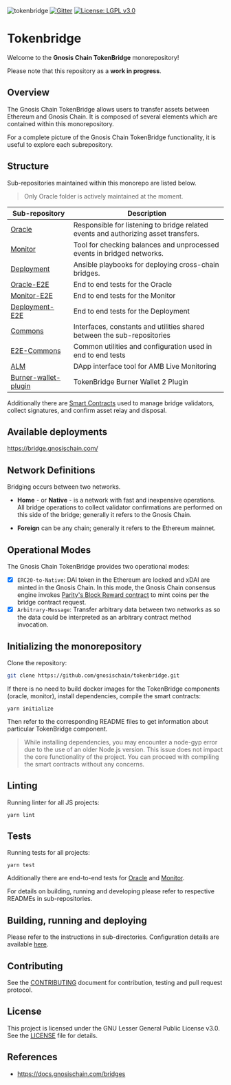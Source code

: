 ![tokenbridge](https://github.com/poanetwork/tokenbridge/workflows/tokenbridge/badge.svg?branch=master)
[![Gitter](https://badges.gitter.im/poanetwork/poa-bridge.svg)](https://gitter.im/poanetwork/poa-bridge?utm_source=badge&utm_medium=badge&utm_campaign=pr-badge&utm_content=badge)
[![License: LGPL v3.0](https://img.shields.io/badge/License-LGPL%20v3-blue.svg)](https://www.gnu.org/licenses/lgpl-3.0)

# Tokenbridge

Welcome to the **Gnosis Chain TokenBridge** monorepository!

Please note that this repository as a **work in progress**.

## Overview

The Gnosis Chain TokenBridge allows users to transfer assets between Ethereum and Gnosis Chain. It is composed of several elements which are contained within this monorepository.

For a complete picture of the Gnosis Chain TokenBridge functionality, it is useful to explore each subrepository.

## Structure

Sub-repositories maintained within this monorepo are listed below.

> Only Oracle folder is actively maintained at the moment.

| Sub-repository                                         | Description                                                                         |
| ------------------------------------------------------ | ----------------------------------------------------------------------------------- |
| [Oracle](oracle/README.md)                             | Responsible for listening to bridge related events and authorizing asset transfers. |
| [Monitor](monitor/README.md)                           | Tool for checking balances and unprocessed events in bridged networks.              |
| [Deployment](deployment/README.md)                     | Ansible playbooks for deploying cross-chain bridges.                                |
| [Oracle-E2E](oracle-e2e/README.md)                     | End to end tests for the Oracle                                                     |
| [Monitor-E2E](monitor-e2e/README.md)                   | End to end tests for the Monitor                                                    |
| [Deployment-E2E](deployment-e2e/README.md)             | End to end tests for the Deployment                                                 |
| [Commons](commons/README.md)                           | Interfaces, constants and utilities shared between the sub-repositories             |
| [E2E-Commons](e2e-commons/README.md)                   | Common utilities and configuration used in end to end tests                         |
| [ALM](alm/README.md)                                   | DApp interface tool for AMB Live Monitoring                                         |
| [Burner-wallet-plugin](burner-wallet-plugin/README.md) | TokenBridge Burner Wallet 2 Plugin                                                  |

Additionally there are [Smart Contracts](https://github.com/gnosischain/tokenbridge-contracts) used to manage bridge validators, collect signatures, and confirm asset relay and disposal.

## Available deployments

https://bridge.gnosischain.com/

## Network Definitions

Bridging occurs between two networks.

- **Home** - or **Native** - is a network with fast and inexpensive operations. All bridge operations to collect validator confirmations are performed on this side of the bridge; generally it refers to the Gnosis Chain.

- **Foreign** can be any chain; generally it refers to the Ethereum mainnet.

## Operational Modes

The Gnosis Chain TokenBridge provides two operational modes:

- [x] `ERC20-to-Native`: DAI token in the Ethereum are locked and xDAI are minted in the Gnosis Chain. In this mode, the Gnosis Chain consensus engine invokes [Parity's Block Reward contract](https://openethereum.github.io/Block-Reward-Contract) to mint coins per the bridge contract request.
- [x] `Arbitrary-Message`: Transfer arbitrary data between two networks as so the data could be interpreted as an arbitrary contract method invocation.

## Initializing the monorepository

Clone the repository:

```bash
git clone https://github.com/gnosischain/tokenbridge.git
```

If there is no need to build docker images for the TokenBridge components (oracle, monitor), install dependencies, compile the smart contracts:

```
yarn initialize
```

Then refer to the corresponding README files to get information about particular TokenBridge component.

> While installing dependencies, you may encounter a node-gyp error due to the use of an older Node.js version. This issue does not impact the core functionality of the project. You can proceed with compiling the smart contracts without any concerns.

## Linting

Running linter for all JS projects:

```
yarn lint
```

## Tests

Running tests for all projects:

```
yarn test
```

Additionally there are end-to-end tests for [Oracle](oracle-e2e/README.md) and [Monitor](monitor-e2e/README.md).

For details on building, running and developing please refer to respective READMEs in sub-repositories.

## Building, running and deploying

Please refer to the instructions in sub-directories.
Configuration details are available [here](./CONFIGURATION.md).

## Contributing

See the [CONTRIBUTING](CONTRIBUTING.md) document for contribution, testing and pull request protocol.

## License

This project is licensed under the GNU Lesser General Public License v3.0. See the [LICENSE](LICENSE) file for details.

## References

- https://docs.gnosischain.com/bridges
